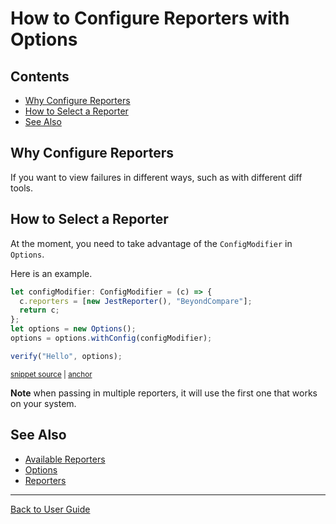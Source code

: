 <a id="top"></a>

# How to Configure Reporters with Options

<!-- toc -->

## Contents

- [Why Configure Reporters](#why-configure-reporters)
- [How to Select a Reporter](#how-to-select-a-reporter)
- [See Also](#see-also)<!-- endToc -->

## Why Configure Reporters

If you want to view failures in different ways, such as with different diff tools.

## How to Select a Reporter

At the moment, you need to take advantage of the `ConfigModifier` in `Options`.

Here is an example.

<!-- snippet: configure-reporter-with-options -->

<a id='snippet-configure-reporter-with-options'></a>

```mts
let configModifier: ConfigModifier = (c) => {
  c.reporters = [new JestReporter(), "BeyondCompare"];
  return c;
};
let options = new Options();
options = options.withConfig(configModifier);

verify("Hello", options);
```

<sup><a href='/test/Providers/Jest/JestReporter.test.mts#L9-L18' title='Snippet source file'>snippet source</a> | <a href='#snippet-configure-reporter-with-options' title='Start of snippet'>anchor</a></sup>

<!-- endSnippet -->

**Note** when passing in multiple reporters, it will use the first one that works on your system.

## See Also

- [Available Reporters](https://github.com/approvals/Approvals.NodeJS#built-in-reporters)
- [Options](../reference/Options.md)
- [Reporters](../reference/Reporters.md)

---

[Back to User Guide](/doc/README.md#top)

